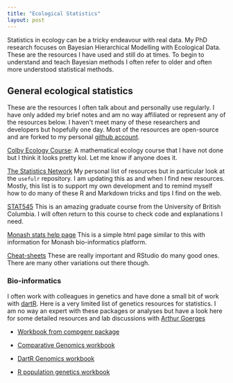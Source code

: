 ```yaml
---
title: "Ecological Statistics"
layout: post
---
```


Statistics in ecology can be a tricky endeavour with real data. My PhD research focuses on Bayesian Hierarchical Modelling with Ecological Data. These are the resources I have used and still do at times. To begin to understand and teach Bayesian methods I often refer to older and often more understood statistical methods.

## General ecological statistics

These are the resources I often talk about and personally use regularly. I have only added my brief notes and am no way affiliated or represent any of the resources below. I haven't meet many of these researchers and developers but hopefully one day. Most of the resources are open-source and are forked to my personal [github account](https://github.com/davan690/).

[Colby Ecology Course](https://colbyecology.github.io/): A mathematical ecology course that I have not done but I think it looks pretty kol. Let me know if anyone does it.

[The Statistics Network](https://davan690.github.com/)  My personal list of resources but in particular look at the `usefulr` repository. I am updating this as and when I find new resources. Mostly, this list is to support my own development and to remind myself how to do many of these R and Markdown tricks and tips I find on the web.

[STAT545](http://stat545.com/Classroom/) This is an amazing graduate course from the University of British Columbia. I will often return to this course to check code and explanations I need.

[Monash stats help page](https://monashbioinformaticsplatform.github.io/r-more/topics/tidyverse.htmlMonash) This is a simple html page similar to this with information for Monash bio-informatics platform.

[Cheat-sheets](https://www.rstudio.com/resources/cheatsheets/) These are really important and RStudio do many good ones. There are many other variations out there though.

### Bio-informatics

I often work with colleagues in genetics and have done a small bit of work with [dartR](""). Here is a very limited list of genetics resources for statistics. I am no way an expert with these packages or analyses but have a look here for some detailed resources and lab discussions with [Arthur Goerges](http://georges.biomatix.org/)

- [Workbook from compgenr package](https://al2na.github.io/compgenr/Genomics/)

- [Comparative Genomics workbook](https://isugenomics.github.io/bioinformatics-workbook/)

- [DartR Genomics workbook](https://cran.r-project.org/web/packages/dartR/vignettes/IntroTutorial_dartR.pdf)

- [R population genetics workbook](https://github.com/green-striped-gecko/PopGenReport)
